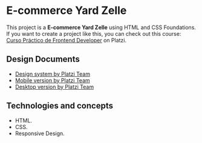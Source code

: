 # E-commerce Yard Zelle

This project is a **E-commerce Yard Zelle** using HTML and CSS Foundations. If you want to create a project like this, you can check out this course: [Curso Práctico de Frontend Developer](https://platzi.com/cursos/frontend-developer-practico/) on Platzi.

## Design Documents

- [Design system by Platzi Team](https://scene.zeplin.io/project/60afeeed20af1378ed046538)
- [Mobile version by Platzi Team](<https://www.figma.com/proto/bcEVujIzJj5PNIWwF9pP2w/Platzi_YardSale?node-id=0-462&amp!%5Bshopping-cart.jpg%5D(https%3A%2F%2Fstatic.platzi.com%2Fmedia%2Fuser_upload%2Fshopping-cart-4d77fd41-9393-4883-b66b-2ee40682f1ea.jpg)%2F%2Fplatzi.com%2Fcategorias%2Fdiseno%2F=>)
- [Desktop version by Platzi Team](https://www.figma.com/proto/bcEVujIzJj5PNIWwF9pP2w/Platzi_YardSale?node-id=0%3A999&amp%3Bscaling=scale-down&amp%3Bpage-id=0%3A998&amp%3Bstarting-point-node-id=5%3A2808)

## Technologies and concepts

- HTML.
- CSS.
- Responsive Design.
